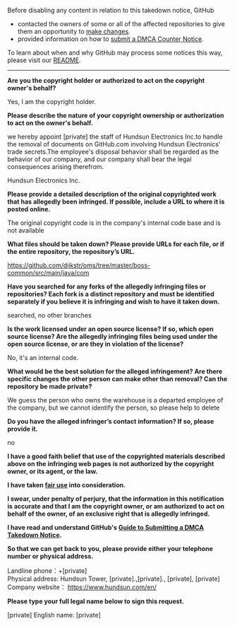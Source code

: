 Before disabling any content in relation to this takedown notice, GitHub
- contacted the owners of some or all of the affected repositories to give them an opportunity to [make changes](https://docs.github.com/en/github/site-policy/dmca-takedown-policy#a-how-does-this-actually-work).
- provided information on how to [submit a DMCA Counter Notice](https://docs.github.com/en/articles/guide-to-submitting-a-dmca-counter-notice).

To learn about when and why GitHub may process some notices this way, please visit our [README](https://github.com/github/dmca/blob/master/README.md).

---

**Are you the copyright holder or authorized to act on the copyright owner's behalf?**

Yes, I am the copyright holder.

**Please describe the nature of your copyright ownership or authorization to act on the owner's behalf.**

we hereby appoint [private] the staff of Hundsun Electronics Inc.to handle the removal of documents on GitHub.com involving Hundsun Electronics' trade secrets.The employee's disposal behavior shall be regarded as the behavior of our company, and our company shall bear the legal consequences arising therefrom.

Hundsun Electronics Inc.

**Please provide a detailed description of the original copyrighted work that has allegedly been infringed. If possible, include a URL to where it is posted online.**

The original copyright code is in the company's internal code base and is not available

**What files should be taken down? Please provide URLs for each file, or if the entire repository, the repository’s URL.**

https://github.com/dijkstr/oms/tree/master/boss-common/src/main/java/com

**Have you searched for any forks of the allegedly infringing files or repositories? Each fork is a distinct repository and must be identified separately if you believe it is infringing and wish to have it taken down.**

searched, no other branches

**Is the work licensed under an open source license? If so, which open source license? Are the allegedly infringing files being used under the open source license, or are they in violation of the license?**

No, it's an internal code.

**What would be the best solution for the alleged infringement? Are there specific changes the other person can make other than removal? Can the repository be made private?**

We guess the person who owns the warehouse is a departed employee of the company, but we cannot identify the person, so please help to delete

**Do you have the alleged infringer’s contact information? If so, please provide it.**

no

**I have a good faith belief that use of the copyrighted materials described above on the infringing web pages is not authorized by the copyright owner, or its agent, or the law.**

**I have taken <a href="https://www.lumendatabase.org/topics/22">fair use</a> into consideration.**

**I swear, under penalty of perjury, that the information in this notification is accurate and that I am the copyright owner, or am authorized to act on behalf of the owner, of an exclusive right that is allegedly infringed.**

**I have read and understand GitHub's <a href="https://docs.github.com/articles/guide-to-submitting-a-dmca-takedown-notice/">Guide to Submitting a DMCA Takedown Notice</a>.**

**So that we can get back to you, please provide either your telephone number or physical address.**

Landline phone：+[private]  
Physical address: Hundsun Tower, [private].,[private]., [private], [private]  
Company website： https://www.hundsun.com/en/

**Please type your full legal name below to sign this request.**

[private] English name: [private]
